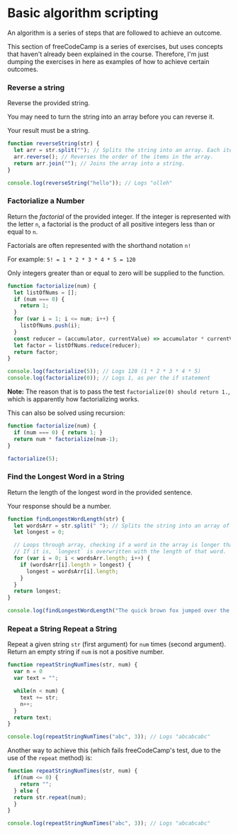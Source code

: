 # Basic algorithm scripting
An algorithm is a series of steps that are followed to achieve an outcome.

This section of freeCodeCamp is a series of exercises, but uses concepts that haven't already been explained in the course. Therefore, I'm just dumping the exercises in here as examples of how to achieve certain outcomes.

### Reverse a string
Reverse the provided string.

You may need to turn the string into an array before you can reverse it.

Your result must be a string.
```js
function reverseString(str) {
  let arr = str.split(""); // Splits the string into an array. Each item in the array is one letter.
  arr.reverse(); // Reverses the order of the items in the array.
  return arr.join(""); // Joins the array into a string.
}

console.log(reverseString("hello")); // Logs "olleh"
```

### Factorialize a Number
Return the *factorial* of the provided integer. If the integer is represented with the letter `n`, a factorial is the product of all positive integers less than or equal to `n`.

Factorials are often represented with the shorthand notation `n!`

For example: `5! = 1 * 2 * 3 * 4 * 5 = 120`

Only integers greater than or equal to zero will be supplied to the function.

```js
function factorialize(num) {
  let listOfNums = [];
  if (num === 0) {
    return 1;
  }
  for (var i = 1; i <= num; i++) {
    listOfNums.push(i);
  }
  const reducer = (accumulator, currentValue) => accumulator * currentValue;
  let factor = listOfNums.reduce(reducer);
  return factor;
}

console.log(factorialize(5)); // Logs 120 (1 * 2 * 3 * 4 * 5)
console.log(factorialize(0)); // Logs 1, as per the if statement
```
**Note:** The reason that is to pass the test `factorialize(0) should return 1.`, which is apparently how factorializing works.

This can also be solved using recursion:
```js
function factorialize(num) {
  if (num === 0) { return 1; }
  return num * factorialize(num-1);
}

factorialize(5);
```

### Find the Longest Word in a String
Return the length of the longest word in the provided sentence.

Your response should be a number.
```js
function findLongestWordLength(str) {
  let wordsArr = str.split(" "); // Splits the string into an array of individual words.
  let longest = 0;

  // Loops through array, checking if a word in the array is longer than the value of `longest`
  // If it is, `longest` is overwritten with the length of that word.
  for (var i = 0; i < wordsArr.length; i++) {
    if (wordsArr[i].length > longest) {
      longest = wordsArr[i].length;
    }
  }
  return longest;
}

console.log(findLongestWordLength("The quick brown fox jumped over the lazy dog")); // 6 (number of characters in the longest word, "jumped")
```

### Repeat a String Repeat a String
Repeat a given string `str` (first argument) for `num` times (second argument). Return an empty string if `num` is not a positive number.

```js
function repeatStringNumTimes(str, num) {
  var n = 0
  var text = "";

  while(n < num) {
    text += str;
    n++;
  }
  return text;
}

console.log(repeatStringNumTimes("abc", 3)); // Logs "abcabcabc"
```

Another way to achieve this (which fails freeCodeCamp's test, due to the use of the `repeat` method) is:
```js
function repeatStringNumTimes(str, num) {
  if(num <= 0) {
    return "";
  } else {
  return str.repeat(num);
  }
}

console.log(repeatStringNumTimes("abc", 3)); // Logs "abcabcabc"
```
